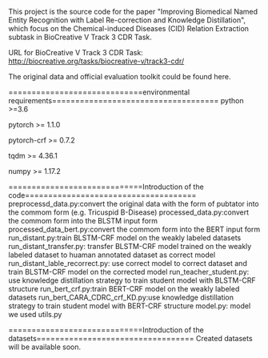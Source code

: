 This project is the source code for the paper "Improving Biomedical Named Entity Recognition with Label Re-correction and Knowledge Distillation", which focus on the Chemical-induced Diseases (CID) Relation Extraction subtask in BioCreative V Track 3 CDR Task.

URL for BioCreative V Track 3 CDR Task: http://biocreative.org/tasks/biocreative-v/track3-cdr/

The original data and official evaluation toolkit could be found here.

=============================environmental requirements====================================
python >=3.6

pytorch >= 1.1.0

pytorch-crf >= 0.7.2

tqdm >= 4.36.1

numpy >= 1.17.2

=============================Introduction of the code=====================================
preprocessd_data.py:convert the original data with the form of pubtator into the commom  form (e.g. Tricuspid	B-Disease)
processed_data.py:convert the commom form into the BLSTM input form
processed_data_bert.py:convert the commom form into the BERT input form
run_distant.py:train BLSTM-CRF model on the weakly labeled datasets
run_distant_transfer.py: transfer BLSTM-CRF model trained on the weakly labeled dataset to huaman annotated dataset as correct model
run_distant_lable_recorrect.py: use correct model to correct dataset and train BLSTM-CRF model on the corrected model
run_teacher_student.py: use knowledge distillation strategy to train student model with BLSTM-CRF structure
run_bert_crf.py:train BERT-CRF model on the weakly labeled datasets
run_bert_CARA_CDRC_crf_KD.py:use knowledge distillation strategy to train student model with BERT-CRF structure
model.py: model we used
utils.py

=============================Introduction of the datasets==================================
Created datasets will be available soon.
